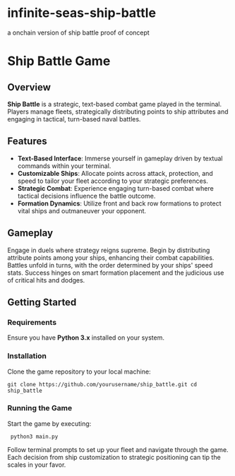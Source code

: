 # infinite-seas-ship-battle
a onchain version of ship battle proof of concept


# Ship Battle Game

## Overview
**Ship Battle** is a strategic, text-based combat game played in the terminal. Players manage fleets, strategically distributing points to ship attributes and engaging in tactical, turn-based naval battles.

## Features
- **Text-Based Interface**: Immerse yourself in gameplay driven by textual commands within your terminal.
- **Customizable Ships**: Allocate points across attack, protection, and speed to tailor your fleet according to your strategic preferences.
- **Strategic Combat**: Experience engaging turn-based combat where tactical decisions influence the battle outcome.
- **Formation Dynamics**: Utilize front and back row formations to protect vital ships and outmaneuver your opponent.

## Gameplay
Engage in duels where strategy reigns supreme. Begin by distributing attribute points among your ships, enhancing their combat capabilities. Battles unfold in turns, with the order determined by your ships' speed stats. Success hinges on smart formation placement and the judicious use of critical hits and dodges.

## Getting Started

### Requirements
Ensure you have **Python 3.x** installed on your system.

### Installation
Clone the game repository to your local machine:


``git clone https://github.com/yourusername/ship_battle.git
cd ship_battle``

### Running the Game
Start the game by executing:

``
python3 main.py``

Follow terminal prompts to set up your fleet and navigate through the game. Each decision from ship customization to strategic positioning can tip the scales in your favor. 
